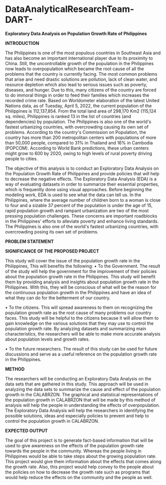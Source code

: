 # DataAnalyticalResearchTeam-DART-

**Exploratory Data Analysis on Population Growth Rate of Philippines**

**INTRODUCTION**

The Philippines is one of the most populous countries in Southeast Asia and has also become an important international player due to its proximity to China. Still, the uncontrollable growth of the population in the Philippines now leads to overpopulation which became the root cause of all the problems that the country is currently facing. The most common problems that arise and need drastic solutions are pollution, lack of clean water, and resource depletion which also lead to serious issues such as poverty, diseases, and hunger. Due to this, many citizens of the country are forced to do immoral things in order to feed their families which increases the recorded crime rate. Based on Worldometer elaboration of the latest United Nations data, as of Tuesday, April 5, 2022, the current population of the Philippines is 112,137,854. From the total land area of 298,170 Km2 (115,124 sq. miles), Philippines is ranked 13 in the list of countries (and dependencies) by population. The Philippines is also one of the world's fastest urbanizing countries, with overcrowding causing its own set of problems. According to the country's Commission on Population, the country has more than 200 metropolitan centers with populations of more than 50,000 people, compared to 31% in Thailand and 16% in Cambodia (POPCOM). According to World Bank predictions, these urban centers might grow to 600 by 2020, owing to high levels of rural poverty driving people to cities.

The objective of this analysis is to conduct an Exploratory Data Analysis on the Population Growth Rate of Philippines and provide policies that will help to decrease the negative effects. The Exploratory Data Analysis (EDA) is a way of evaluating datasets in order to summarize their essential properties, which is frequently done using visual approaches. Before beginning the modeling work, EDA is used to see what the data can tell us. In the Philippines, where the average number of children born to a woman is close to four and a sizable 37 percent of the population is under the age of 15, rapid population growth and rampant urbanization are two of the most pressing population challenges. These concerns are important roadblocks in the Philippines' efforts to alleviate poverty and enhance living standards. The Philippines is also one of the world's fastest urbanizing countries, with overcrowding posing its own set of problems.

**PROBLEM STATEMENT**


**SIGNIFICANCE OF THE PROPOSED PROJECT**

This study will cover the issue of the population growth rate in the Philippines, This will benefits the following:
•	To the Government. The result of the study will help the government for the improvement of their policies about the population growth rate in the Philippines. This study will benefit them by providing analysis and insights about population growth rate in the Philippines. With this, they will be conscious of what will be the reason for the continuous population growth in the Philippines and have an idea of what they can do for the betterment of our country.

•	To the citizens. This will spread awareness to them on recognizing the population growth rate as the root cause of many problems our country faces. This study will be helpful to the citizens because it will allow them to gain knowledge on the various solutions that they may use to control the population growth rate. By analyzing datasets and summarizing main characteristics, the researchers will be able to make more accurate analysis about population levels and growth rates.

•	To the future researchers. The result of this study can be used for future discussions and serve as a useful reference on the population growth rate in the Philippines.



**METHOD**

The researchers will be conducting an Exploratory Data Analysis on the data sets that are gathered in this study. This approach will be used in analyzing the data sets to summarize the cause and effect of the population growth in the CALABRZON. The graphical and statistical representations of the population growth in CALABRZON that will be made by this method of analysis will help the people in understanding the effects of overpopulation. The Exploratory Data Analysis will help the researchers in identifying the possible solutions, ideas and especially policies to prevent and help to control the population growth in CALABRZON.

**EXPECTED OUTPUT**

The goal of this project is to generate fact-based information that will be used to give awareness on the effects of the population growth rate towards the people in the community. Whereas the people living in Philippines would be able to take steps about the growing population rate. This project would give them information about the effects that comes along the growth rate. Also, this project would help convey to the people about the policies on how to decrease the growth rate such as programs that would help reduce the effects on the community and the people as well.
